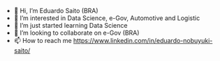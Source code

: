 - 👋 Hi, I’m Eduardo Saito (BRA)
- 👀 I’m interested in Data Science, e-Gov, Automotive and Logistic
- 🌱 I’m just started learning Data Science
- 💞️ I’m looking to collaborate on e-Gov (BRA)
- 📫 How to reach me https://www.linkedin.com/in/eduardo-nobuyuki-saito/

<!---
SAED-lab/SAED-lab is a ✨ special ✨ repository because its `README.md` (this file) appears on your GitHub profile.
You can click the Preview link to take a look at your changes.
--->
